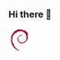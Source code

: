 ### Hi there 👋
<a href="#" target="_blank">
<img src="https://github.com/devicons/devicon/blob/master/icons/debian/debian-original.svg" height="40">
</a>
<!--
**romerotitosamuel/romerotitosamuel** is a ✨ _special_ ✨ repository because its `README.md` (this file) appears on your GitHub profile.

Here are some ideas to get you started:

- 🔭 I’m currently working on ...
- 🌱 I’m currently learning ...
- 👯 I’m looking to collaborate on ...
- 🤔 I’m looking for help with ...
- 💬 Ask me about ...
- 📫 How to reach me: ...
- 😄 Pronouns: ...
- ⚡ Fun fact: ...
-->
